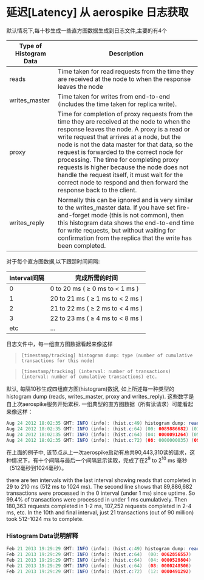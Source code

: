 # 延迟[Latency] 从 aerospike 日志获取

默认情况下,每十秒生成一些直方图数据生成到日志文件,主要的有4个

| Type of Histogram Data | Description |
| -- | -- |
| reads | Time taken for read requests from the time they are received at the node to when the response leaves the node |
| writes_master | Time taken for writes from end-to-end (includes the time taken for replica write).|
| proxy | Time for completion of proxy requests from the time they are received at the node to when the response leaves the node. A proxy is a read or write request that arrives at a node, but the node is not the data master for that data, so the request is forwarded to the correct node for processing. The time for completing proxy requests is higher because the node does not handle the request itself, it must wait for the correct node to respond and then forward the response back to the client. |
| writes_reply | Normally this can be ignored and is very similar to the writes_master data. If you have set fire-and-forget mode (this is not common), then this histogram data shows the end-to-end time for write requests, but without waiting for confirmation from the replica that the write has been completed.|


对于每个直方图数据,以下跟踪时间间隔:

| Interval间隔 | 完成所需的时间 |
| -- | -- |
| 0 | 0 to 20 ms ( ≥ 0 ms to < 1 ms ) |
| 1 | 20 to 21 ms ( ≥ 1 ms to < 2 ms ) |
| 2 | 21 to 22 ms ( ≥ 2 ms to < 4 ms ) |
| 3 | 22 to 23 ms ( ≥ 4 ms to < 8 ms )|
|etc| … |


日志文件中，每一组直方图数据看起来像这样

>```[timestamp/tracking] histogram dump: type (number of cumulative transactions for this node)```

>```[timestamp/tracking] (interval: number of transactions) (interval: number of cumulative transactions) etc.```


默认, 每隔10秒生成四组直方图(histogram)数据, 如上所述每一种类型的histogram dump (reads, writes_master, proxy and writes_reply). 这些数字是自上次aerospike服务开始累积. 一组典型的直方图数据（所有读请求）可能看起来像这样：

```java 
Aug 24 2012 18:02:35 GMT: INFO (info): (hist.c:49) histogram dump: reads (90443310 total)
Aug 24 2012 18:02:35 GMT: INFO (info): (hist.c:64) (00: 0089886682) (01: 0000180363) (02: 0000107252) (03: 0000150313)
Aug 24 2012 18:02:35 GMT: INFO (info): (hist.c:64) (04: 0000091264) (05: 0000024060) (06: 0000003137) (07: 0000000154)
Aug 24 2012 18:02:35 GMT: INFO (info): (hist.c:72) (08: 0000000035) (09: 0000000029) (10: 0000000021)
```

在上面的例子中, 该节点从上一次aerospike启动有总共90,443,310读的请求，这种情况下，有十个间隔与最后一个间隔显示读取，完成了在2<sup>9</sup> to 2<sup>10</sup> ms 毫秒（512毫秒到1024毫秒）。


there are ten intervals with the last interval showing reads that completed in 29 to 210 ms (512 ms to 1024 ms). The second line shows that 89,886,682 transactions were processed in the 0 interval (under 1 ms) since uptime. So 99.4% of transactions were processed in under 1 ms cumulatively. Then 180,363 requests completed in 1-2 ms, 107,252 requests completed in 2-4 ms, etc. In the 10th and final interval, just 21 transactions (out of 90 million) took 512-1024 ms to complete.

### Histogram Data说明解释

```java 
Feb 21 2013 19:29:29 GMT: INFO (info): (hist.c:49) histogram dump: reads (77160037 total)
Feb 21 2013 19:29:29 GMT: INFO (info): (hist.c:64)  (00: 0062856557)  (01: 0006010842)  (02: 0002984053)  (03: 0001201477) 
Feb 21 2013 19:29:29 GMT: INFO (info): (hist.c:64)  (04: 0000528804)  (05: 0000526571)  (06: 0000479380)  (07: 0000307062) 
Feb 21 2013 19:29:29 GMT: INFO (info): (hist.c:64)  (08: 0000248506)  (09: 0000343465)  (10: 0000536859)  (11: 0000533880) 
Feb 21 2013 19:29:29 GMT: INFO (info): (hist.c:72)  (12: 0000491292)  (13: 0000111289)
```